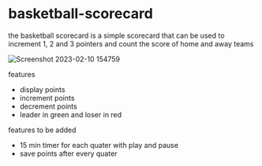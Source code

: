 # basketball-scorecard

the basketball scorecard is a simple scorecard that can be used to increment 1, 2 and 3 pointers and count the score of home and away teams


![Screenshot 2023-02-10 154759](https://user-images.githubusercontent.com/78549024/218066737-bde0c487-4df2-4343-8483-d0ca68d0bbc5.png)

features

* display points
* increment points 
* decrement points
* leader in green and loser in red


features to be added 

* 15 min timer for each quater with play and pause
* save points after every quater

